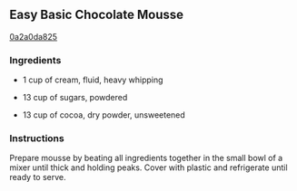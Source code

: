 ## Easy Basic Chocolate Mousse

[0a2a0da825](http://www.food.com/recipe/easy-basic-chocolate-mousse-50980)

### Ingredients

 - 1 cup of cream, fluid, heavy whipping

 - 13 cup of sugars, powdered

 - 13 cup of cocoa, dry powder, unsweetened

### Instructions

Prepare mousse by beating all ingredients together in the small bowl of a mixer until thick and holding peaks. Cover with plastic and refrigerate until ready to serve.